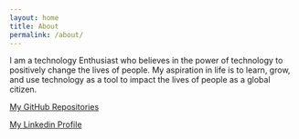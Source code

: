 ```yaml
---
layout: home
title: About
permalink: /about/
---
```


I am a technology Enthusiast who believes in the power of technology
to positively change the lives of people. My aspiration in life is to learn, grow, and
use technology as a tool to impact the lives of people as a global citizen.

[My GitHub Repositories](https://github.com/Nsabimana1?tab=repositories)

[My Linkedin Profile](https://linkedin.com/in/innocent-nsabimana-a1b51a11b)
